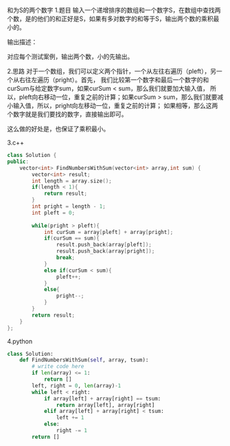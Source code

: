 和为S的两个数字
1.题目
输入一个递增排序的数组和一个数字S，在数组中查找两个数，是的他们的和正好是S，如果有多对数字的和等于S，输出两个数的乘积最小的。

输出描述：

对应每个测试案例，输出两个数，小的先输出。

2.思路
对于一个数组，我们可以定义两个指针，一个从左往右遍历（pleft），另一个从右往左遍历（pright）。首先，
我们比较第一个数字和最后一个数字的和curSum与给定数字sum，如果curSum < sum，那么我们就要加大输入值，
所以，pleft向右移动一位，重复之前的计算；如果curSum > sum，那么我们就要减小输入值，所以，pright向左移动一位，重复之前的计算；
如果相等，那么这两个数字就是我们要找的数字，直接输出即可。

这么做的好处是，也保证了乘积最小。


3.c++
```c++
class Solution {
public:
    vector<int> FindNumbersWithSum(vector<int> array,int sum) {
        vector<int> result;
        int length = array.size();
        if(length < 1){
            return result;
        }
        int pright = length - 1;
        int pleft = 0;
        
        while(pright > pleft){
            int curSum = array[pleft] + array[pright];
            if(curSum == sum){
                result.push_back(array[pleft]);
                result.push_back(array[pright]);
                break;
            }
            else if(curSum < sum){
                pleft++;
            }
            else{
                pright--;
            }
        }
        return result;
    }
};
```

4.python
```python
class Solution:
    def FindNumbersWithSum(self, array, tsum):
        # write code here
        if len(array) <= 1:
            return []
        left, right = 0, len(array)-1
        while left < right:
            if array[left] + array[right] == tsum:
                return array[left], array[right]
            elif array[left] + array[right] < tsum:
                left += 1
            else:
                right -= 1
        return []
```
